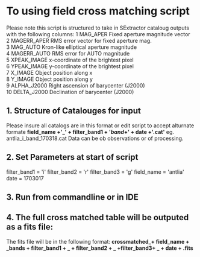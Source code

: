 # To using field cross matching script 

Please note this script is structured to take in SExtractor cataloug outputs with the following columns: 
  1 MAG_APER		   Fixed aperture magnitude vector	     
  2 MAGERR_APER 	   RMS error vector for fixed aperture mag.  
  3 MAG_AUTO		   Kron-like elliptical aperture magnitude   
  4 MAGERR_AUTO 	   RMS error for AUTO magnitude 	     
  5 XPEAK_IMAGE 	   x-coordinate of the brightest pixel       
  6 YPEAK_IMAGE 	   y-coordinate of the brightest pixel       
  7 X_IMAGE		   Object position along x		     
  8 Y_IMAGE		   Object position along y		     
  9 ALPHA_J2000 	   Right ascension of barycenter (J2000)     
 10 DELTA_J2000 	   Declination of barycenter (J2000)	     
 
## 1. Structure of Catalouges for input

Please insure all catalogs are in this format or edit script to accept alturnate formate 
**field_name +'_' + filter_band1 + '_band_+' + date +'.cat'**
eg. antlia_i_band_170318.cat 
Data can be ob observations or of processing. 

## 2. Set Parameters at start of script

filter_band1 = 'i'
filter_band2 = 'r'
filter_band3 = 'g'
field_name = 'antlia'
date =   1703017 

## 3. Run from commandline or in IDE 

## 4. The full cross matched table will be outputed as a fits file: 
The fits file will be in the following format: 
**crossmatched_+ field_name + _bands + filter_band1 + _ + filter_band2 + _ +filter_band3+ _ + date + .fits**
